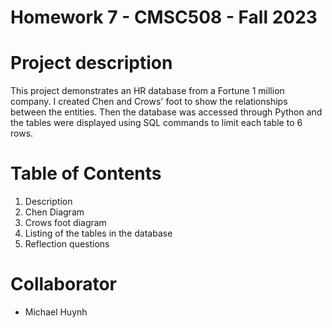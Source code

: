 # Homework 7 - CMSC508 - Fall 2023

# Project description
This project demonstrates an HR database from a Fortune 1 million company. I created Chen and Crows' foot to show the relationships between the entities. Then the database was accessed through Python and the tables were displayed using SQL commands to limit each table to 6 rows.

# Table of Contents
1. Description
2. Chen Diagram
3. Crows foot diagram
4. Listing of the tables in the database
5. Reflection questions


# Collaborator

* Michael Huynh